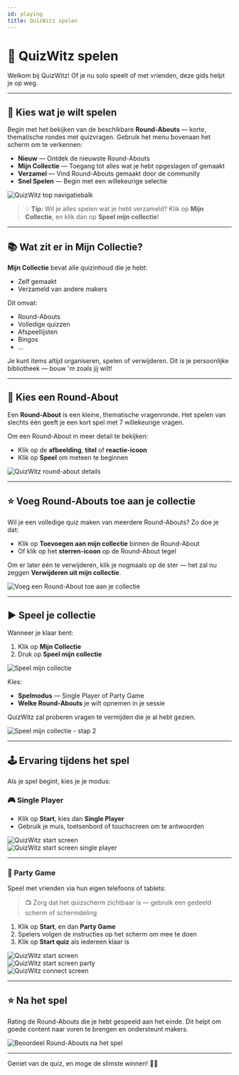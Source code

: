 ```yaml
---
id: playing
title: QuizWitz spelen
---
```


# 🧠 QuizWitz spelen

Welkom bij QuizWitz! Of je nu solo speelt of met vrienden, deze gids helpt je op weg.

---

## 🎯 Kies wat je wilt spelen

Begin met het bekijken van de beschikbare **Round-Abouts** — korte, thematische rondes met quizvragen. Gebruik het menu bovenaan het scherm om te verkennen:

- **Nieuw** — Ontdek de nieuwste Round-Abouts
- **Mijn Collectie** — Toegang tot alles wat je hebt opgeslagen of gemaakt
- **Verzamel** — Vind Round-Abouts gemaakt door de community
- **Snel Spelen** — Begin met een willekeurige selectie

![QuizWitz top navigatiebalk](/images/top-menu-play.png)

> 💡 **Tip:** Wil je alles spelen wat je hebt verzameld? Klik op **Mijn Collectie**, en klik dan op **Speel mijn collectie**!

---

## 📚 Wat zit er in Mijn Collectie?

**Mijn Collectie** bevat alle quizinhoud die je hebt:

- Zelf gemaakt
- Verzameld van andere makers

Dit omvat:

- Round-Abouts
- Volledige quizzen
- Afspeellijsten
- Bingos
- ...

Je kunt items altijd organiseren, spelen of verwijderen. Dit is je persoonlijke bibliotheek — bouw 'm zoals jij wilt!

---

## 🧠 Kies een Round-About

Een **Round-About** is een kleine, thematische vragenronde. Het spelen van slechts één geeft je een kort spel met 7 willekeurige vragen.

Om een Round-About in meer detail te bekijken:

- Klik op de **afbeelding**, **titel** of **reactie-icoon**
- Klik op **Speel** om meteen te beginnen

![QuizWitz round-about details](/images/round-about-details.png)

---

## ⭐ Voeg Round-Abouts toe aan je collectie

Wil je een volledige quiz maken van meerdere Round-Abouts? Zo doe je dat:

- Klik op **Toevoegen aan mijn collectie** binnen de Round-About
- Of klik op het **sterren-icoon** op de Round-About tegel

Om er later één te verwijderen, klik je nogmaals op de ster — het zal nu zeggen **Verwijderen uit mijn collectie**.

![Voeg een Round-About toe aan je collectie](/images/add-to-collection.png)

---

## ▶️ Speel je collectie

Wanneer je klaar bent:

1. Klik op **Mijn Collectie**
2. Druk op **Speel mijn collectie**

![Speel mijn collectie](/images/play-my-collection.png)

Kies:

- **Spelmodus** — Single Player of Party Game
- **Welke Round-Abouts** je wilt opnemen in je sessie

QuizWitz zal proberen vragen te vermijden die je al hebt gezien.

![Speel mijn collectie - stap 2](/images/play-my-collection-step2.png)

---

## 🕹️ Ervaring tijdens het spel

Als je spel begint, kies je je modus:

### 🎮 Single Player

- Klik op **Start**, kies dan **Single Player**
- Gebruik je muis, toetsenbord of touchscreen om te antwoorden

![QuizWitz start screen](/images/quizwitz-start-screen.png)\
![QuizWitz start screen single player](/images/quizwitz-start-screen-single.png)

---

### 🎉 Party Game

Speel met vrienden via hun eigen telefoons of tablets:

> 📺 Zorg dat het quizscherm zichtbaar is — gebruik een gedeeld scherm of schermdeling

1. Klik op **Start**, en dan **Party Game**
2. Spelers volgen de instructies op het scherm om mee te doen
3. Klik op **Start quiz** als iedereen klaar is

![QuizWitz start screen](/images/quizwitz-start-screen.png)\
![QuizWitz start screen party](/images/quizwitz-start-screen-party.png)\
![QuizWitz connect screen](/images/connect-screen.png)

---

## ⭐ Na het spel

Rating de Round-Abouts die je hebt gespeeld aan het einde. Dit helpt om goede content naar voren te brengen en ondersteunt makers.

![Beoordeel Round-Abouts na het spel](/images/rate-rounds.png)

---

Geniet van de quiz, en moge de slimste winnen! 🧠🎉
